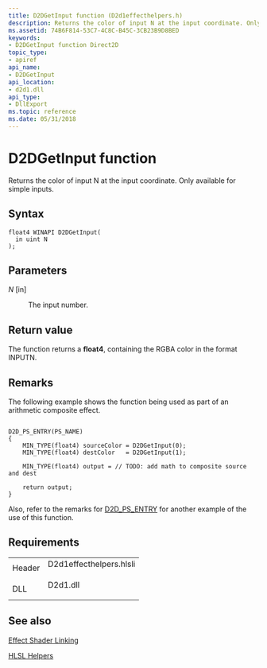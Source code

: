 ```yaml
---
title: D2DGetInput function (D2d1effecthelpers.h)
description: Returns the color of input N at the input coordinate. Only available for simple inputs.
ms.assetid: 74B6F814-53C7-4C8C-B45C-3CB23B9D8BED
keywords:
- D2DGetInput function Direct2D
topic_type:
- apiref
api_name:
- D2DGetInput
api_location:
- d2d1.dll
api_type:
- DllExport
ms.topic: reference
ms.date: 05/31/2018
---
```


# D2DGetInput function

Returns the color of input N at the input coordinate. Only available for simple inputs.

## Syntax

``` syntax
float4 WINAPI D2DGetInput(
  in uint N
);
```

## Parameters

<dl> <dt>

*N* \[in\]
</dt> <dd>

The input number.

</dd> </dl>

## Return value

The function returns a **float4**, containing the RGBA color in the format INPUTN.

## Remarks

The following example shows the function being used as part of an arithmetic composite effect.

``` syntax
  
D2D_PS_ENTRY(PS_NAME)  
{  
    MIN_TYPE(float4) sourceColor = D2DGetInput(0);  
    MIN_TYPE(float4) destColor   = D2DGetInput(1);  
      
    MIN_TYPE(float4) output = // TODO: add math to composite source and dest

    return output;  
}  
```

Also, refer to the remarks for [D2D\_PS\_ENTRY](d2d-ps-entry.md) for another example of the use of this function.

## Requirements



|                   |                                                                                                    |
|-------------------|----------------------------------------------------------------------------------------------------|
| Header<br/> | <dl> <dt>D2d1effecthelpers.hlsli</dt> </dl> |
| DLL<br/>    | <dl> <dt>D2d1.dll</dt> </dl>                |



## See also

<dl> <dt>

[Effect Shader Linking](effect-shader-linking.md)
</dt> <dt>

[HLSL Helpers](hlsl-helpers.md)
</dt> </dl>

 

 





